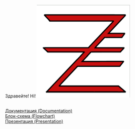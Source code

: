 Здравейте!
Hi!
<img src="https://github.com/knandrikov18/ScaleFocus-project/blob/main/ZaFe/red.png?raw=true" width="300" height="300">

<br>
<a href =>Документация (Documentation)</a>
<br>
<a href => Блок-схема (Flowchart) </a>
<br>
<a href = > Презентация (Presentation) </a>



